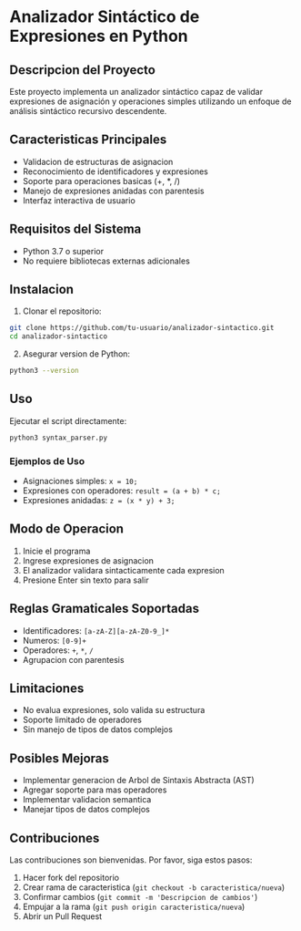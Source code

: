 # Analizador Sintáctico de Expresiones en Python

## Descripcion del Proyecto

Este proyecto implementa un analizador sintáctico capaz de validar expresiones de asignación y operaciones simples utilizando un enfoque de análisis sintáctico recursivo descendente.

## Caracteristicas Principales

- Validacion de estructuras de asignacion
- Reconocimiento de identificadores y expresiones
- Soporte para operaciones basicas (+, *, /)
- Manejo de expresiones anidadas con parentesis
- Interfaz interactiva de usuario

## Requisitos del Sistema

- Python 3.7 o superior
- No requiere bibliotecas externas adicionales

## Instalacion

1. Clonar el repositorio:
```bash
git clone https://github.com/tu-usuario/analizador-sintactico.git
cd analizador-sintactico
```

2. Asegurar version de Python:
```bash
python3 --version
```

## Uso

Ejecutar el script directamente:

```bash
python3 syntax_parser.py
```

### Ejemplos de Uso

- Asignaciones simples: `x = 10;`
- Expresiones con operadores: `result = (a + b) * c;`
- Expresiones anidadas: `z = (x * y) + 3;`

## Modo de Operacion

1. Inicie el programa
2. Ingrese expresiones de asignacion
3. El analizador validara sintacticamente cada expresion
4. Presione Enter sin texto para salir

## Reglas Gramaticales Soportadas

- Identificadores: `[a-zA-Z][a-zA-Z0-9_]*`
- Numeros: `[0-9]+`
- Operadores: `+`, `*`, `/`
- Agrupacion con parentesis

## Limitaciones

- No evalua expresiones, solo valida su estructura
- Soporte limitado de operadores
- Sin manejo de tipos de datos complejos

## Posibles Mejoras

- Implementar generacion de Arbol de Sintaxis Abstracta (AST)
- Agregar soporte para mas operadores
- Implementar validacion semantica
- Manejar tipos de datos complejos

## Contribuciones

Las contribuciones son bienvenidas. Por favor, siga estos pasos:

1. Hacer fork del repositorio
2. Crear rama de caracteristica (`git checkout -b caracteristica/nueva`)
3. Confirmar cambios (`git commit -m 'Descripcion de cambios'`)
4. Empujar a la rama (`git push origin caracteristica/nueva`)
5. Abrir un Pull Request
